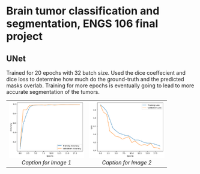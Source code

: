 # Brain tumor classification and segmentation, ENGS 106 final project
## UNet
Trained for 20 epochs with 32 batch size. Used the dice coeffecient and dice loss to determine how much do the ground-truth and the predicted masks overlab. Training for more epochs is eventually going to lead to more accurate segmentation of the tumors.
<table>
  <tr>
    <td align="center">
      <img src="results/UNetaccuracy.png" width="200"><br>
      <em>Caption for Image 1</em>
    </td>
    <td align="center">
      <img src="results/UNet loss.png" width="200"><br>
      <em>Caption for Image 2</em>
    </td>
  </tr>
</table>
